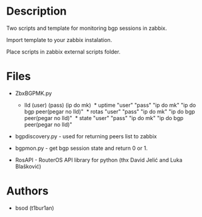 # Description

Two scripts and template for monitoring bgp sessions in zabbix. 

Import template to your zabbix instalation.

Place scripts in zabbix external scripts folder.


# Files

* ZbxBGPMK.py 
  * lld (user) (pass) (ip do mk)
  * uptime "user" "pass" "ip do mk" "ip do bgp peer(pegar no lld)"
  * rotas "user" "pass"  "ip do mk" "ip do bgp peer(pegar no lld)"
  * state "user" "pass"  "ip do mk" "ip do bgp peer(pegar no lld)"

* bgpdiscovery.py - used for returning peers list to zabbix
* bgpmon.py - get bgp session state and return 0 or 1.
* RosAPI - RouterOS API library for python (thx David Jelić and Luka Blašković)

# Authors

* bsod (t1bur1an)

